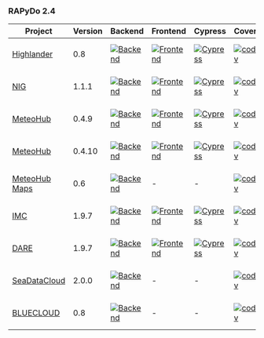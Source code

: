 ### RAPyDo 2.4
| Project                                                        | Version | Backend                                                                                                                                                                                                                              | Frontend                                                                                                                                                                                                                      | Cypress                                                                                                                                                                                                                    | Coverage                                                                                                                                                         | Typing                                                                                                                                                                                             | Quality                                                                                                                                                                                                                                                                        | Deploy          |
| -------------------------------------------------------------- |---------|--------------------------------------------------------------------------------------------------------------------------------------------------------------------------------------------------------------------------------------|-------------------------------------------------------------------------------------------------------------------------------------------------------------------------------------------------------------------------------|----------------------------------------------------------------------------------------------------------------------------------------------------------------------------------------------------------------------------|------------------------------------------------------------------------------------------------------------------------------------------------------------------|----------------------------------------------------------------------------------------------------------------------------------------------------------------------------------------------------| ------------------------------------------------------------------------------------------------------------------------------------------------------------------------------------------------------------------------------------------------------------------------------ |-----------------|
| [Highlander](https://github.com/mdantonio-c/highlander-dds)    | 0.8     | [![Backend](https://github.com/mdantonio-c/highlander-dds/workflows/Backend/badge.svg?branch=0.8)](https://github.com/mdantonio-c/highlander-dds/actions?query=workflow%3ABackend+branch%3A0.8)                                      | [![Frontend](https://github.com/mdantonio-c/highlander-dds/workflows/Frontend/badge.svg?branch=0.8)](https://github.com/mdantonio-c/highlander-dds/actions?query=workflow%3AFrontend+branch%3A0.8)                            | [![Cypress](https://github.com/mdantonio-c/highlander-dds/workflows/Cypress/badge.svg?branch=0.8)](https://github.com/mdantonio-c/highlander-dds/actions?query=workflow%3ACypress+branch%3A0.8)                            | [![codecov](https://codecov.io/gh/mdantonio-c/highlander-dds/branch/0.8/graph/badge.svg)](https://codecov.io/gh/mdantonio-c/highlander-dds/branch/0.8)           | [![MyPy](https://github.com/mdantonio-c/highlander-dds/workflows/MyPy/badge.svg?branch=0.8)](https://github.com/mdantonio-c/highlander-dds/actions?query=workflow%3AMyPy+branch%3A0.8)             | [![Codacy Badge](https://app.codacy.com/project/badge/Grade/df6931fb90c84ba1be18f61e4664989e)](https://www.codacy.com/gh/mdantonio-c/highlander-dds/dashboard?utm_source=github.com&utm_medium=referral&utm_content=mdantonio-c/highlander-dds&utm_campaign=Badge_Grade)       | PROD, DEV       |
| [NIG](https://github.com/mdantonio-c/nig_repository)           | 1.1.1   | [![Backend](https://github.com/mdantonio-c/nig_repository/actions/workflows/github_actions-backend.yml/badge.svg?branch=2.4)](https://github.com/mdantonio-c/nig_repository/actions?query=workflow%3ABackend+branch%3A2.4)           | [![Frontend](https://github.com/mdantonio-c/nig_repository/actions/workflows/github_actions-frontend.yml/badge.svg?branch=2.4)](https://github.com/mdantonio-c/nig_repository/actions?query=workflow%3AFrontend+branch%3A2.4) | [![Cypress](https://github.com/mdantonio-c/nig_repository/actions/workflows/github_actions-cypress.yml/badge.svg?branch=2.4)](https://github.com/mdantonio-c/nig_repository/actions?query=workflow%3ACypress+branch%3A2.4) | [![codecov](https://codecov.io/gh/mdantonio-c/nig_repository/branch/2.4/graph/badge.svg)](https://codecov.io/gh/mdantonio-c/nig_repository/branch/2.4)           | [![MyPy](https://github.com/mdantonio-c/nig_repository/actions/workflows/mypy.yml/badge.svg?branch=2.4)](https://github.com/mdantonio-c/nig_repository/actions?query=workflow%3AMyPy+branch%3A2.4) | [![Codacy Badge](https://app.codacy.com/project/badge/Grade/df6931fb90c84ba1be18f61e4664989e)](https://www.codacy.com/gh/mdantonio-c/nig_repository/dashboard?utm_source=github.com&utm_medium=referral&utm_content=mdantonio-c/nig_repository&utm_campaign=Badge_Grade)       | PROD, DEV       |
| [MeteoHub](https://github.com/mdantonio-c/mistral-hub)         | 0.4.9   | [![Backend](https://github.com/mdantonio-c/mistral-hub/actions/workflows/github_actions-backend.yml/badge.svg?branch=0.4.9)](https://github.com/mdantonio-c/mistral-hub/actions?query=workflow%3ABackend+branch%3A0.4.9)             | [![Frontend](https://github.com/mdantonio-c/mistral-hub/actions/workflows/github_actions-frontend.yml/badge.svg?branch=0.4.9)](https://github.com/mdantonio-c/mistral-hub/actions?query=workflow%3AFrontend+branch%3A0.4.9)   | [![Cypress](https://github.com/mdantonio-c/mistral-hub/actions/workflows/github_actions-cypress.yml/badge.svg?branch=0.4.9)](https://github.com/mdantonio-c/mistral-hub/actions?query=workflow%3ACypress+branch%3A0.4.9)   | [![codecov](https://codecov.io/gh/mdantonio-c/mistral-hub/branch/0.4.9/graph/badge.svg)](https://codecov.io/gh/mdantonio-c/mistral-hub/branch/0.4.9)             | [![MyPy](https://github.com/mdantonio-c/mistral-hub/actions/workflows/mypy.yml/badge.svg?branch=0.4.9)](https://github.com/mdantonio-c/mistral-hub/actions?query=workflow%3AMyPy+branch%3A0.4.9)   | [![Codacy Badge](https://app.codacy.com/project/badge/Grade/de988906f2804992b4ec73ed7f343c08)](https://www.codacy.com/gh/mdantonio-c/mistral-hub/dashboard?utm_source=github.com&utm_medium=referral&utm_content=mdantonio-c/mistral-hub&utm_campaign=Badge_Grade)             | PROD            |
| [MeteoHub](https://github.com/mdantonio-c/mistral-hub)         | 0.4.10  | [![Backend](https://github.com/mdantonio-c/mistral-hub/actions/workflows/github_actions-backend.yml/badge.svg?branch=0.4.10)](https://github.com/mdantonio-c/mistral-hub/actions?query=workflow%3ABackend+branch%3A0.4.10)           | [![Frontend](https://github.com/mdantonio-c/mistral-hub/actions/workflows/github_actions-frontend.yml/badge.svg?branch=0.4.10)](https://github.com/mdantonio-c/mistral-hub/actions?query=workflow%3AFrontend+branch%3A0.4.10) | [![Cypress](https://github.com/mdantonio-c/mistral-hub/actions/workflows/github_actions-cypress.yml/badge.svg?branch=0.4.10)](https://github.com/mdantonio-c/mistral-hub/actions?query=workflow%3ACypress+branch%3A0.4.10) | [![codecov](https://codecov.io/gh/mdantonio-c/mistral-hub/branch/0.4.10/graph/badge.svg)](https://codecov.io/gh/mdantonio-c/mistral-hub/branch/0.4.10)           | [![MyPy](https://github.com/mdantonio-c/mistral-hub/actions/workflows/mypy.yml/badge.svg?branch=0.4.10)](https://github.com/mdantonio-c/mistral-hub/actions?query=workflow%3AMyPy+branch%3A0.4.10) | [![Codacy Badge](https://app.codacy.com/project/badge/Grade/de988906f2804992b4ec73ed7f343c08)](https://www.codacy.com/gh/mdantonio-c/mistral-hub/dashboard?utm_source=github.com&utm_medium=referral&utm_content=mdantonio-c/mistral-hub&utm_campaign=Badge_Grade)             | DEV             |
| [MeteoHub Maps](https://github.com/mdantonio-c/meteo-hub-maps) | 0.6     | [![Backend](https://github.com/mdantonio-c/meteo-hub-maps/workflows/Backend/badge.svg?branch=0.6)](https://github.com/mdantonio-c/meteo-hub-maps/actions?query=workflow%3ABackend+branch%3A0.6)                                      | -                                                                                                                                                                                                                             | -                                                                                                                                                                                                                          | [![codecov](https://codecov.io/gh/mdantonio-c/meteo-hub-maps/0.6/graph/badge.svg)](https://codecov.io/gh/mdantonio-c/meteo-hub-maps/branch/0.6)                  | [![MyPy](https://github.com/mdantonio-c/meteo-hub-maps/workflows/MyPy/badge.svg?branch=0.6)](https://github.com/mdantonio-c/meteo-hub-maps/actions?query=workflow%3AMyPy+branch%3A0.6)             | [![Codacy Badge](https://app.codacy.com/project/badge/Grade/381cfbba40d64824944367dc76e23809)](https://www.codacy.com/gh/mdantonio-c/meteo-hub-maps/dashboard?utm_source=github.com&utm_medium=referral&utm_content=mdantonio-c/meteo-hub-maps&utm_campaign=Badge_Grade)       | PROD            |
| [IMC](https://github.com/mdantonio-c/imediacities)             | 1.9.7   | [![Backend](https://github.com/mdantonio-c/imediacities/workflows/Backend/badge.svg?branch=1.9.7)](https://github.com/mdantonio-c/imediacities/actions?query=workflow%3ABackend+branch%3A1.9.7)                                      | [![Frontend](https://github.com/mdantonio-c/imediacities/workflows/Frontend/badge.svg?branch=1.9.7)](https://github.com/mdantonio-c/imediacities/actions?query=workflow%3AFrontend+branch%3A1.9.7)                            | [![Cypress](https://github.com/mdantonio-c/imediacities/workflows/Cypress/badge.svg?branch=1.9.7)](https://github.com/mdantonio-c/imediacities/actions?query=workflow%3ACypress+branch%3A1.9.7)                            | [![codecov](https://codecov.io/gh/mdantonio-c/imediacities/branch/1.9.7/graph/badge.svg)](https://codecov.io/gh/mdantonio-c/imediacities/branch/1.9.7)           | [![MyPy](https://github.com/mdantonio-c/imediacities/workflows/MyPy/badge.svg?branch=1.9.7)](https://github.com/mdantonio-c/imediacities/actions?query=workflow%3AMyPy+branch%3A1.9.7)             | [![Codacy Badge](https://app.codacy.com/project/badge/Grade/0e2e47b942bc4d9cbf73cd20d32a4227)](https://www.codacy.com/gh/mdantonio-c/imediacities/dashboard?utm_source=github.com&utm_medium=referral&utm_content=mdantonio-c/imediacities&utm_campaign=Badge_Grade)               | PROD, DEV       |
| [DARE](https://github.com/mdantonio-c/imediacities)            | 1.9.7   | [![Backend](https://github.com/mdantonio-c/imediacities/workflows/Backend/badge.svg?branch=1.9.7-dare)](https://github.com/mdantonio-c/imediacities/actions?query=workflow%3ABackend+branch%3A1.9.7-dare)                            | [![Frontend](https://github.com/mdantonio-c/imediacities/workflows/Frontend/badge.svg?branch=1.9.7-dare)](https://github.com/mdantonio-c/imediacities/actions?query=workflow%3AFrontend+branch%3A1.9.7-dare)                  | [![Cypress](https://github.com/mdantonio-c/imediacities/workflows/Cypress/badge.svg?branch=1.9.7-dare)](https://github.com/mdantonio-c/imediacities/actions?query=workflow%3ACypress+branch%3A1.9.7-dare)                  | [![codecov](https://codecov.io/gh/mdantonio-c/imediacities/branch/1.9.7-dare/graph/badge.svg)](https://codecov.io/gh/mdantonio-c/imediacities/branch/1.9.7-dare) | [![MyPy](https://github.com/mdantonio-c/imediacities/workflows/MyPy/badge.svg?branch=1.9.7-dare)](https://github.com/mdantonio-c/imediacities/actions?query=workflow%3AMyPy+branch%3A1.9.7-dare)   | [![Codacy Badge](https://app.codacy.com/project/badge/Grade/0e2e47b942bc4d9cbf73cd20d32a4227)](https://www.codacy.com/gh/mdantonio-c/imediacities/dashboard?utm_source=github.com&utm_medium=referral&utm_content=mdantonio-c/imediacities&utm_campaign=Badge_Grade)               | PROD            |
| [SeaDataCloud](https://github.com/mdantonio-c/seadatacloud)    | 2.0.0   | [![Backend](https://github.com/mdantonio-c/seadatacloud/actions/workflows/github_actions-backend.yml/badge.svg?branch=2.0.0)](https://github.com/mdantonio-c/seadatacloud/actions?query=workflow%3ABackend+branch%3A2.0.0)           | -                                                                                                                                                                                                                             | -                                                                                                                                                                                                                          | [![codecov](https://codecov.io/gh/mdantonio-c/seadatacloud/branch/2.0.0/graph/badge.svg)](https://codecov.io/gh/mdantonio-c/seadatacloud/branch/2.0.0)           | [![MyPy](https://github.com/mdantonio-c/seadatacloud/workflows/MyPy/badge.svg?branch=2.0.0)](https://github.com/mdantonio-c/seadatacloud/actions?query=workflow%3AMyPy+branch%3A2.0.0)             | [![Codacy Badge](https://app.codacy.com/project/badge/Grade/bc7e468d4b2349f4b7f23c9deedcd85e)](https://www.codacy.com/gh/mdantonio-c/seadatacloud/dashboard?utm_source=github.com&amp;utm_medium=referral&amp;utm_content=mdantonio-c/seadatacloud&amp;utm_campaign=Badge_Grade)   | DEV, TEST, PROD |
| [BLUECLOUD](https://github.com/mdantonio-c/bluecloud-datacache)| 0.8     | [![Backend](https://github.com/mdantonio-c/bluecloud-datacache/actions/workflows/github_actions-backend.yml/badge.svg?branch=0.8)](https://github.com/mdantonio-c/bluecloud-datacache/actions?query=workflow%3ABackend+branch%3A0.8) | -                                                                                                                                                                                                                             | -                                                                                                                                                                                                                          | [![codecov](https://codecov.io/gh/mdantonio-c/bluecloud-datacache/branch/0.8/graph/badge.svg)](https://codecov.io/gh/mdantonio-c/bluecloud-datacache/branch/0.8) | [![MyPy](https://github.com/mdantonio-c/bluecloud-datacache/workflows/MyPy/badge.svg?branch=0.8)](https://github.com/mdantonio-c/bluecloud-datacache/actions?query=workflow%3AMyPy+branch%3A0.8)   | [![Codacy Badge](https://app.codacy.com/project/badge/Grade/b2be291d2a434d7295969d9f476b12c9)](https://www.codacy.com/gh/mdantonio-c/bluecloud-datacache/dashboard?utm_source=github.com&utm_medium=referral&utm_content=mdantonio-c/bluecloud-datacache&utm_campaign=Badge_Grade) | PROD, DEV       |
